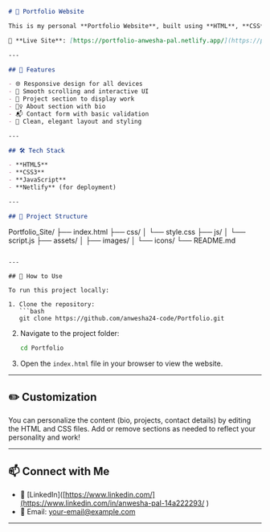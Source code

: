 
```markdown
# 🌟 Portfolio Website

This is my personal **Portfolio Website**, built using **HTML**, **CSS**, and **JavaScript**. It showcases my projects, skills, and information about me in a clean and interactive design.

🔗 **Live Site**: [https://portfolio-anwesha-pal.netlify.app/](https://portfolio-anwesha-pal.netlify.app/)

---

## 🚀 Features

- 🌐 Responsive design for all devices
- 🧠 Smooth scrolling and interactive UI
- 📁 Project section to display work
- 🙋‍♀️ About section with bio
- 📬 Contact form with basic validation
- 💅 Clean, elegant layout and styling

---

## 🛠️ Tech Stack

- **HTML5**
- **CSS3**
- **JavaScript**
- **Netlify** (for deployment)

---

## 📁 Project Structure

```

Portfolio\_Site/
├── index.html
├── css/
│   └── style.css
├── js/
│   └── script.js
├── assets/
│   ├── images/
│   └── icons/
└── README.md

````

---

## 📌 How to Use

To run this project locally:

1. Clone the repository:
   ```bash
   git clone https://github.com/anwesha24-code/Portfolio.git
````

2. Navigate to the project folder:

   ```bash
   cd Portfolio
   ```
3. Open the `index.html` file in your browser to view the website.

---

## ✏️ Customization

You can personalize the content (bio, projects, contact details) by editing the HTML and CSS files. Add or remove sections as needed to reflect your personality and work!

---

## 📫 Connect with Me

* 💼 [LinkedIn]([https://www.linkedin.com/](https://www.linkedin.com/in/anwesha-pal-14a222293/
)
* 📧 Email: [your-email@example.com](mailto:anweshapal2006@gmail.com)

---

